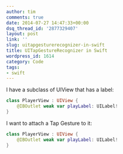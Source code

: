 ```yaml
---
author: tim
comments: true
date: 2014-07-27 14:47:33+00:00
dsq_thread_id: '2877329407'
layout: post
link: ''
slug: uitapgesturerecognizer-in-swift
title: UITapGestureRecognizer in Swift
wordpress_id: 1614
category: Code
tags:
- swift
---
```


I have a subclass of UIView that has a label:

```swift
class PlayerView : UIView {
    @IBOutlet weak var playLabel: UILabel!
}
```

I want to attach a Tap Gesture to it:

```swift 
class PlayerView : UIView {
    @IBOutlet weak var playLabel: UILabel!
}
```